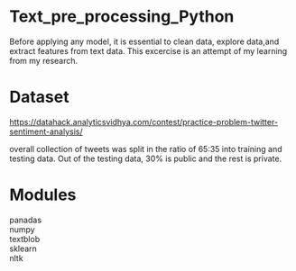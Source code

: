 # Text_pre_processing_Python

Before applying any model, it is essential to clean data, explore data,and extract features from text data. This excercise is an attempt of my learning from my research.

# Dataset

https://datahack.analyticsvidhya.com/contest/practice-problem-twitter-sentiment-analysis/

overall collection of tweets was split in the ratio of 65:35 into training and testing data. Out of the testing data, 30% is public and the rest is private.

# Modules

panadas<br>
numpy<br>
textblob<br>
sklearn<br>
nltk<br>
